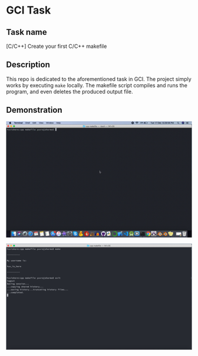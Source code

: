 # GCI Task

## Task name
[C/C++] Create your first C/C++ makefile

## Description
This repo is dedicated to the aforementioned task in GCI. The project simply works by executing ```make``` locally.
The makefile script compiles and runs the program, and even deletes the produced output file.

## Demonstration
![](demo.gif)

![](screenshot.png)
